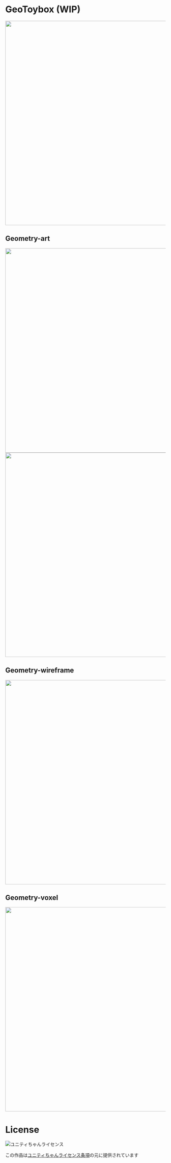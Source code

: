 # GeoToybox (WIP)

<img src="https://raw.githubusercontent.com/n0mimono/GeoToybox/master/Screenshots/ss5.png" width="640">

## Geometry-art

<img src="https://raw.githubusercontent.com/n0mimono/GeoToybox/master/Screenshots/ss3.png" width="640">

<img src="https://raw.githubusercontent.com/n0mimono/GeoToybox/master/Screenshots/ss.png" width="640">

## Geometry-wireframe

<img src="https://raw.githubusercontent.com/n0mimono/GeoToybox/master/Screenshots/ss1.png" width="640">

## Geometry-voxel

<img src="https://raw.githubusercontent.com/n0mimono/GeoToybox/master/Screenshots/ss2.png" width="640">

# License

<div><img src="http://unity-chan.com/images/imageLicenseLogo.png" alt="ユニティちゃんライセンス"><p>この作品は<a href="http://unity-chan.com/contents/license_jp/" target="_blank">ユニティちゃんライセンス条項</a>の元に提供されています</p></div>
